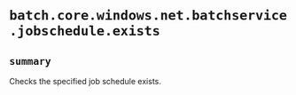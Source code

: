 # `batch.core.windows.net.batchservice.jobschedule.exists`

## `summary`
Checks the specified job schedule exists.


